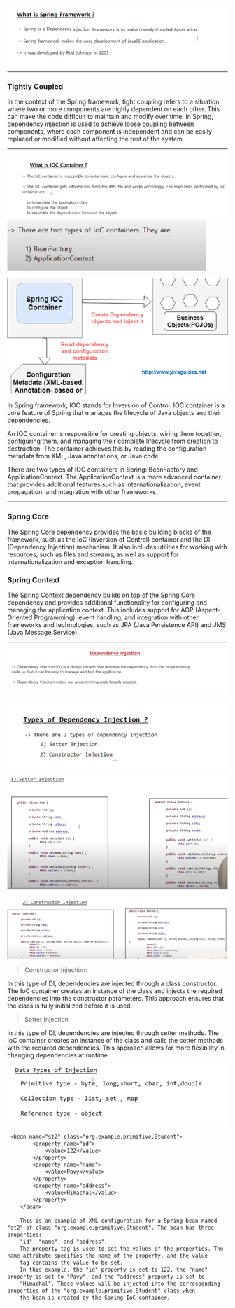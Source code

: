 ![img.png](img.png)

---
### Tightly Coupled
In the context of the Spring framework, tight coupling refers to a situation where two or more components are highly dependent on each other. This can make the code difficult to maintain and modify over time. In Spring, dependency injection is used to achieve loose coupling between components, where each component is independent and can be easily replaced or modified without affecting the rest of the system.

---
![img_1.png](img_1.png)
![img_2.png](img_2.png)

![img_3.png](img_3.png)

In Spring framework, IOC stands for Inversion of Control. IOC container is a core feature of Spring that manages the lifecycle of Java objects and their dependencies.

An IOC container is responsible for creating objects, wiring them together, configuring them, and managing their complete lifecycle from creation to destruction. The container achieves this by reading the configuration metadata from XML, Java annotations, or Java code.

There are two types of IOC containers in Spring: BeanFactory and ApplicationContext. The ApplicationContext is a more advanced container that provides additional features such as internationalization, event propagation, and integration with other frameworks.

---
 

### Spring Core

The Spring Core dependency provides the basic building blocks of the framework, such as the IoC (Inversion of Control) container and the DI (Dependency Injection) mechanism. It also includes utilities for working with resources, such as files and streams, as well as support for internationalization and exception handling.

### Spring Context 

The Spring Context dependency builds on top of the Spring Core dependency and provides additional functionality for configuring and managing the application context. This includes support for AOP (Aspect-Oriented Programming), event handling, and integration with other frameworks and technologies, such as JPA (Java Persistence API) and JMS (Java Message Service).

---

![img_4.png](img_4.png)

![img_5.png](img_5.png)

![img_6.png](img_6.png)

![img_7.png](img_7.png)

>Constructor Injection:

In this type of DI, dependencies are injected through a class constructor. The IoC container creates an instance of the class and injects the required dependencies into the constructor parameters. This approach ensures that the class is fully initialized before it is used.

>Setter Injection

In this type of DI, dependencies are injected through setter methods. The IoC container creates an instance of the class and calls the setter methods with the required dependencies. This approach allows for more flexibility in changing dependencies at runtime.

![img_8.png](img_8.png)

```
 <bean name="st2" class="org.example.primitive.Student">
        <property name="id">
            <value>122</value>
        </property>
        <property name="name">
            <value>Pavy</value>
        </property>
        <property name="address">
            <value>Himachal</value>
        </property>
    </bean>
    
    This is an example of XML configuration for a Spring bean named "st2" of class "org.example.primitive.Student". The bean has three properties: 
    "id", "name", and "address".
    The property tag is used to set the values of the properties. The name attribute specifies the name of the property, and the value 
    tag contains the value to be set.
    In this example, the "id" property is set to 122, the "name" property is set to "Pavy", and the "address" property is set to
    "Himachal". These values will be injected into the corresponding properties of the "org.example.primitive.Student" class when 
    the bean is created by the Spring IoC container.


```